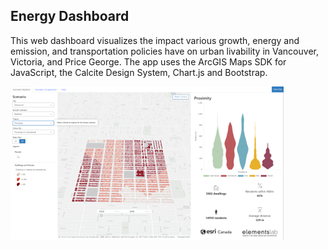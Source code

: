 ## Energy Dashboard

This web dashboard visualizes the impact various growth, energy and emission, and transportation policies have on urban livability in Vancouver, Victoria, and Price George. The app uses the ArcGIS Maps SDK for JavaScript, the Calcite Design System, Chart.js and Bootstrap. 

![preview](/preview.png)